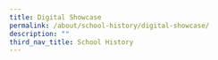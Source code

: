 ```yaml
---
title: Digital Showcase
permalink: /about/school-history/digital-showcase/
description: ""
third_nav_title: School History
---
```

